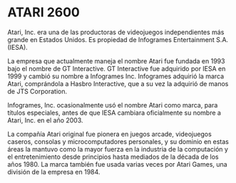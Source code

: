 # ATARI 2600

Atari, Inc. era una de las productoras de videojuegos independientes más grande en Estados Unidos. Es propiedad de Infogrames Entertainment S.A. (IESA).

La empresa que actualmente maneja el nombre Atari fue fundada en 1993 bajo el nombre de GT Interactive. GT Interactive fue adquirido por IESA en 1999 y cambió su nombre a Infogrames Inc. Infogrames adquirió la marca Atari, comprándola a Hasbro Interactive, que a su vez la adquirió de manos de JTS Corporation.

Infogrames, Inc. ocasionalmente usó el nombre Atari como marca, para títulos especiales, antes de que IESA cambiara oficialmente su nombre a Atari, Inc. en el año 2003.

La compañía Atari original fue pionera en juegos arcade, videojuegos caseros, consolas y microcomputadores personales, y su dominio en estas áreas la mantuvo como la mayor fuerza en la industria de la computación y el entretenimiento desde principios hasta mediados de la década de los años 1980. La marca también fue usada varias veces por Atari Games, una división de la empresa en 1984.
